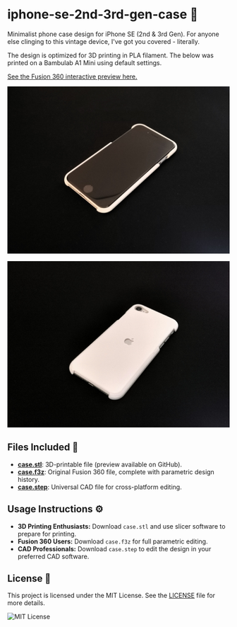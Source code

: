 # iphone-se-2nd-3rd-gen-case 📱
Minimalist phone case design for iPhone SE (2nd &amp; 3rd Gen). For anyone else clinging to this vintage device, I've got you covered - literally.

The design is optimized for 3D printing in PLA filament. The below was printed on a Bambulab A1 Mini using default settings.

 [See the Fusion 360 interactive preview here.](https://a360.co/420a5SC)

![phone_front.jpg](phone_front.jpg)

![phone_back.jpg](phone_back.jpg)

## Files Included 📁
- **[case.stl](case.stl)**: 3D-printable file (preview available on GitHub).
- **[case.f3z](case.f3z)**: Original Fusion 360 file, complete with parametric design history.
- **[case.step](case.step)**: Universal CAD file for cross-platform editing.

## Usage Instructions ⚙️
- **3D Printing Enthusiasts:** Download `case.stl` and use slicer software to prepare for printing.
- **Fusion 360 Users:** Download `case.f3z` for full parametric editing.
- **CAD Professionals:** Download `case.step` to edit the design in your preferred CAD software.

## License 📄
This project is licensed under the MIT License. See the [LICENSE](LICENSE) file for more details.

![MIT License](https://img.shields.io/badge/License-MIT-yellow.svg)
